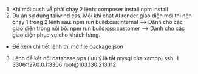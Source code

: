 1. Khi mới push về phải chạy 2 lệnh:
  composer install
  npm install
2. Dự án sử dụng tailwind css. Mỗi khi chat AI render giao diện mới thì nên chạy 1 trong 2 lệnh sau:
  npm run build:css:internal --> Dành cho các giao diện trong nội bộ.
  npm run build:css:customer --> Dành cho các giao diện phục vụ cho khách hàng.
  * Để xem chi tiết lệnh thì mở file package.json
3. Lệnh để kết nối database vps (lưu ý là tắt mysql của xampp)
ssh -L 3306:127.0.0.1:3306 root@103.130.213.112